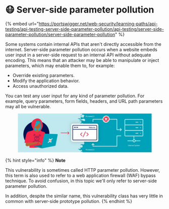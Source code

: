 # 😷 Server-side parameter pollution

{% embed url="https://portswigger.net/web-security/learning-paths/api-testing/api-testing-server-side-parameter-pollution/api-testing/server-side-parameter-pollution/server-side-parameter-pollution" %}

Some systems contain internal APIs that aren't directly accessible from the internet. Server-side parameter pollution occurs when a website embeds user input in a server-side request to an internal API without adequate encoding. This means that an attacker may be able to manipulate or inject parameters, which may enable them to, for example:

* Override existing parameters.
* Modify the application behavior.
* Access unauthorized data.

You can test any user input for any kind of parameter pollution. For example, query parameters, form fields, headers, and URL path parameters may all be vulnerable.

<figure><img src="../../.gitbook/assets/image (27).png" alt=""><figcaption></figcaption></figure>

{% hint style="info" %}
**Note**

This vulnerability is sometimes called HTTP parameter pollution. However, this term is also used to refer to a web application firewall (WAF) bypass technique. To avoid confusion, in this topic we'll only refer to server-side parameter pollution.

In addition, despite the similar name, this vulnerability class has very little in common with server-side prototype pollution.
{% endhint %}

